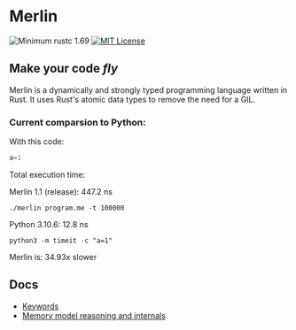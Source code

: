 # Merlin

![Minimum rustc 1.69](https://img.shields.io/badge/rustc-1.69-brightgreen)
[![MIT License](https://img.shields.io/badge/License-MIT-informational)](LICENSE)

<h2><strong>Make your code <i>fly</i></strong></h2>

Merlin is a dynamically and strongly typed programming language written in Rust. It uses Rust's atomic data types to remove the need for a GIL.

### Current comparsion to Python:

With this code:
```Python
a=1
```
Total execution time:

Merlin 1.1 (release): 447.2 ns

`./merlin program.me -t 100000`

Python 3.10.6: 12.8 ns 

`python3 -m timeit -c "a=1"`

Merlin is: 34.93x slower

## Docs
- [Keywords](docs/keywords.md)
- [Memory model reasoning and internals](docs/memory_model.md)